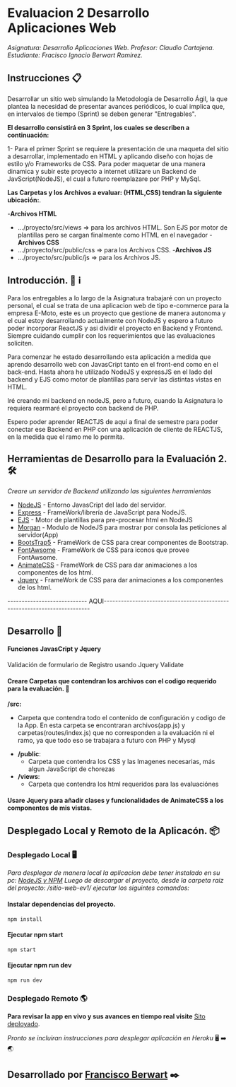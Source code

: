# Evaluacion 2 Desarrollo Aplicaciones Web

_Asignatura: Desarrollo Aplicaciones Web.
Profesor: Claudio Cartajena.
Estudiante: Fracisco Ignacio Berwart Ramirez._



## Instrucciones 📋

Desarrollar un sitio web simulando la Metodología de Desarrollo Ágil, la que plantea la necesidad de presentar avances periódicos, lo cual implica que, en intervalos de tiempo (Sprint) se deben generar "Entregables".

**El desarrollo consistirá en 3 Sprint, los cuales se describen a continuación:**

1-
Para el primer Sprint se requiere la presentación de una maqueta del sitio a desarrollar, implementado en HTML y aplicando diseño con hojas de estilo y/o Frameworks de CSS.
Para poder maquetar de una manera dinamica y subir este proyecto a internet 
utilizare un Backend de JavScript(NodeJS), el cual a futuro reemplazare por PHP y MySql.

**Las Carpetas y  los Archivos a evaluar: (HTML,CSS) tendran la siguiente ubicación:**.

-**Archivos HTML**
   * .../proyecto/src/views  => para los archivos HTML.
        Son EJS por motor de plantillas pero se cargan finalmente como HTML en el navegador
-**Archivos CSS**
   * .../proyecto/src/public/css => para los Archivos CSS.
-**Archivos JS**
   * .../proyecto/src/public/js => para los Archivos JS.


## Introducción. 🚨 ℹ️

Para los entregables a lo largo de la Asignatura trabajaré con un proyecto personal, el cual se trata de una aplicacion web de tipo e-commerce para la empresa E-Moto, este es un proyecto que gestione de manera autonoma y el cual estoy desarrollando actualmente con NodeJS y espero a futuro poder incorporar ReactJS y asi dividir el proyecto en Backend y Frontend. Siempre cuidando cumplir con los requerimientos que las evaluaciones soliciten.

Para comenzar he estado desarrollando esta aplicación a medida que aprendo desarrollo web con JavasCript tanto en el front-end como en el back-end. Hasta ahora he utilizado NodeJS y expressJS en el lado del backend y EJS como motor de plantillas para servir las distintas vistas en HTML.

Iré creando mi backend en nodeJS, pero a futuro, cuando la Asignatura lo requiera rearmaré el proyecto con backend de PHP.

Espero poder aprender REACTJS de aquí a final de semestre para poder conectar ese Backend en PHP con una aplicación de cliente de REACTJS, en la medida que el ramo me lo permita.




## Herramientas de Desarrollo para la Evaluación 2. 🛠️

_Creare un servidor de Backend utilizando las siguientes herramientas_

* [NodeJS](http:///_) - Entorno JavasCript del lado del servidor.
* [Express](https://_/) - FrameWork/librería de JavaScript para NodeJS.
* [EJS](https://_/) - Motor de plantillas para pre-procesar html en NodeJS
* [Morgan](https://_/) - Modulo de NodeJS para mostrar por consola las peticiones al servidor(App)
* [BootsTrap5](https://_/) - FrameWork de CSS para crear componentes de Bootstrap.
* [FontAwsome](https://_/) - FrameWork de CSS para iconos que provee FontAwsome.
* [AnimateCSS](https://_/) - FrameWork de CSS para dar animaciones a los componentes de los html.
* [Jquery](https://jquery.com/) - FrameWork de CSS para dar animaciones a los componentes de los html.


---------------------------- AQUI-------------------------------------------------------------------------

## Desarrollo 🚀

#### Funciones JavasCript y Jquery

Validación de formulario de Registro usando Jquery Validate




#### Creare Carpetas que contendran los archivos con el codigo requerido para la evaluación. 📂

**/src:**

  * Carpeta que contendra todo el contenido de configuración y codigo de la App.
    En esta carpeta se encontraran archivos(app.js) y carpetas(routes/index.js) que no corresponden a la evaluación ni el ramo, ya que todo eso se trabajara a futuro con PHP y Mysql
- **/public**:
    * Carpeta que contendra los CSS y las Imagenes necesarias, más algun JavaScript de chorezas
- **/views**:
    * Carpeta que contendra los html requeridos para las evaluaciónes


#### Usare Jquery para añadir clases y funcionalidades de AnimateCSS a los componentes de mis vistas.





## Desplegado Local y Remoto de la Aplicacón. 📦

### Desplegado Local 🖥️

_Para desplegar de manera local la aplicacion debe tener instalado en su pc: [NodeJS y NPM](https://nodejs.org/es/) 
Luego de descargar el proyecto, desde la carpeta raiz del proyecto: /sitio-web-ev1/
ejecutar los siguintes comandos:_


#### Instalar dependencias del proyecto.

```
npm install
```
#### Ejecutar npm start

```
npm start
```

#### Ejecutar npm run dev

```
npm run dev
```

### Desplegado Remoto 🌎

**Para revisar la app en vivo y sus avances en tiempo real visite** [Sito deployado](https://ev1-web-apps.herokuapp.com/).

*Pronto se incluiran instrucciones para desplegar aplicación en Heroku* 🖥️ ➡️ 🌏


## Desarrollado por [Francisco Berwart](https://github.com/Panchober27) ✒️
